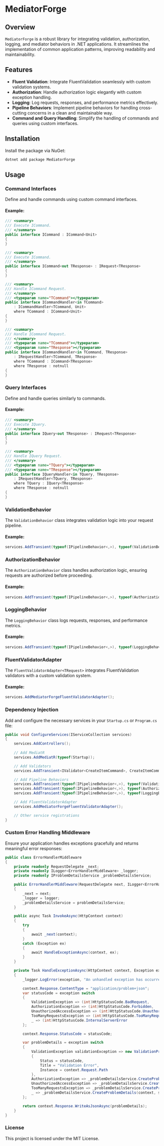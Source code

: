 ﻿# MediatorForge

## Overview

`MediatorForge` is a robust library for integrating validation, authorization, logging, and mediator behaviors in .NET applications. It streamlines the implementation of common application patterns, improving readability and maintainability.

## Features

- **Fluent Validation**: Integrate FluentValidation seamlessly with custom validation systems.
- **Authorization**: Handle authorization logic elegantly with custom exception handling.
- **Logging**: Log requests, responses, and performance metrics effectively.
- **Pipeline Behaviors**: Implement pipeline behaviors for handling cross-cutting concerns in a clean and maintainable way.
- **Command and Query Handling**: Simplify the handling of commands and queries using custom interfaces.

## Installation

Install the package via NuGet:

```bash
dotnet add package MediatorForge
```

## Usage

### Command Interfaces

Define and handle commands using custom command interfaces.

#### Example:

```csharp
/// <summary>
/// Execute ICommand.
/// </summary>
public interface ICommand : ICommand<Unit>
{
}

/// <summary>
/// Execute ICommand.
/// </summary>
public interface ICommand<out TResponse> : IRequest<TResponse>
{
}

/// <summary>
/// Handle ICommand Request.
/// </summary>
/// <typeparam name="TCommand"></typeparam>
public interface ICommandHandler<in TCommand>
    : ICommandHandler<TCommand, Unit>
    where TCommand : ICommand<Unit>
{
}

/// <summary>
/// Handle ICommand Request.
/// </summary>
/// <typeparam name="TCommand"></typeparam>
/// <typeparam name="TResponse"></typeparam>
public interface ICommandHandler<in TCommand, TResponse>
    : IRequestHandler<TCommand, TResponse>
    where TCommand : ICommand<TResponse>
    where TResponse : notnull
{
}
```

### Query Interfaces

Define and handle queries similarly to commands.

#### Example:

```csharp
/// <summary>
/// Execute IQuery.
/// </summary>
public interface IQuery<out TResponse> : IRequest<TResponse>
{
}

/// <summary>
/// Handle IQuery Request.
/// </summary>
/// <typeparam name="TQuery"></typeparam>
/// <typeparam name="TResponse"></typeparam>
public interface IQueryHandler<in TQuery, TResponse>
    : IRequestHandler<TQuery, TResponse>
    where TQuery : IQuery<TResponse>
    where TResponse : notnull
{
}
```

### ValidationBehavior

The `ValidationBehavior` class integrates validation logic into your request pipeline.

#### Example:

```csharp
services.AddTransient(typeof(IPipelineBehavior<,>), typeof(ValidationBehavior<,>));
```

### AuthorizationBehavior

The `AuthorizationBehavior` class handles authorization logic, ensuring requests are authorized before proceeding.

#### Example:

```csharp
services.AddTransient(typeof(IPipelineBehavior<,>), typeof(AuthorizationBehavior<,>));
```

### LoggingBehavior

The `LoggingBehavior` class logs requests, responses, and performance metrics.

#### Example:

```csharp
services.AddTransient(typeof(IPipelineBehavior<,>), typeof(LoggingBehavior<,>));
```

### FluentValidatorAdapter

The `FluentValidatorAdapter<TRequest>` integrates FluentValidation validators with a custom validation system.

#### Example:

```csharp
services.AddMediatorForgeFluentValidatorAdapter();
```

### Dependency Injection

Add and configure the necessary services in your `Startup.cs` or `Program.cs` file:

```csharp
public void ConfigureServices(IServiceCollection services)
{
    services.AddControllers();
    
    // Add MediatR
    services.AddMediatR(typeof(Startup));

    // Add Validators
    services.AddTransient<IValidator<CreateItemCommand>, CreateItemCommandValidator>();

    // Add Pipeline Behaviors
    services.AddTransient(typeof(IPipelineBehavior<,>), typeof(ValidationBehavior<,>));
    services.AddTransient(typeof(IPipelineBehavior<,>), typeof(AuthorizationBehavior<,>));
    services.AddTransient(typeof(IPipelineBehavior<,>), typeof(LoggingBehavior<,>));

    // Add FluentValidatorAdapter
    services.AddMediatorForgeFluentValidatorAdapter();

    // Other service registrations
}
```

### Custom Error Handling Middleware

Ensure your application handles exceptions gracefully and returns meaningful error responses:

```csharp
public class ErrorHandlerMiddleware
{
    private readonly RequestDelegate _next;
    private readonly ILogger<ErrorHandlerMiddleware> _logger;
    private readonly IProblemDetailsService _problemDetailsService;

    public ErrorHandlerMiddleware(RequestDelegate next, ILogger<ErrorHandlerMiddleware> logger, IProblemDetailsService problemDetailsService)
    {
        _next = next;
        _logger = logger;
        _problemDetailsService = problemDetailsService;
    }

    public async Task InvokeAsync(HttpContext context)
    {
        try
        {
            await _next(context);
        }
        catch (Exception ex)
        {
            await HandleExceptionAsync(context, ex);
        }
    }

    private Task HandleExceptionAsync(HttpContext context, Exception exception)
    {
        _logger.LogError(exception, "An unhandled exception has occurred");

        context.Response.ContentType = "application/problem+json";
        var statusCode = exception switch
        {
            ValidationException => (int)HttpStatusCode.BadRequest,
            AuthorizationException => (int)HttpStatusCode.Forbidden,
            UnauthorizedAccessException => (int)HttpStatusCode.Unauthorized,
            TooManyRequestsException => (int)HttpStatusCode.TooManyRequests,
            _ => (int)HttpStatusCode.InternalServerError
        };

        context.Response.StatusCode = statusCode;

        var problemDetails = exception switch
        {
            ValidationException validationException => new ValidationProblemDetails(validationException.Errors)
            {
                Status = statusCode,
                Title = "Validation Error",
                Instance = context.Request.Path
            },
            AuthorizationException => _problemDetailsService.CreateProblemDetails(context, statusCode, "Access Denied", exception.Message, exception),
            UnauthorizedAccessException => _problemDetailsService.CreateProblemDetails(context, statusCode, "Unauthorized", exception.Message, exception),
            TooManyRequestsException => _problemDetailsService.CreateProblemDetails(context, statusCode, "Too Many Requests", exception.Message, exception),
            _ => _problemDetailsService.CreateProblemDetails(context, statusCode, "An unexpected error occurred", exception.Message, exception)
        };

        return context.Response.WriteAsJsonAsync(problemDetails);
    }
}
```


### License

This project is licensed under the MIT License.


